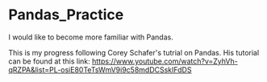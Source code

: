 # Pandas_Practice

I would like to become more familiar with Pandas. 

This is my progress following Corey Schafer's tutrial on Pandas. His tutorial can be found at this link:
https://www.youtube.com/watch?v=ZyhVh-qRZPA&list=PL-osiE80TeTsWmV9i9c58mdDCSskIFdDS


